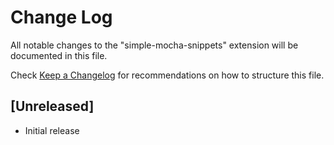 # Change Log
All notable changes to the "simple-mocha-snippets" extension will be documented in this file.

Check [Keep a Changelog](http://keepachangelog.com/) for recommendations on how to structure this file.


## [Unreleased]

- Initial release
